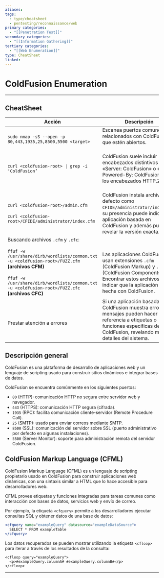```yaml
---
aliases:
tags:
  - type/cheatsheet
  - pentesting/reconnaissance/web
primary categories:
  - "[[Penetration Test]]"
secondary categories:
  - "[[Information Gathering]]"
tertiary categories:
  - "[[Web Enumeration]]"
type: CheatSheet
linked:
---
```

# ColdFusion Enumeration

***

## CheatSheet

| **Acción**                                                                                                                                                                                                                                       | **Descripción**                                                                                                                                                                                       |
| ------------------------------------------------------------------------------------------------------------------------------------------------------------------------------------------------------------------------------------------------ | ----------------------------------------------------------------------------------------------------------------------------------------------------------------------------------------------------- |
| `sudo nmap -sS --open -p 80,443,1935,25,8500,5500 <target>`                                                                                                                                                                                      | Escanea puertos comunes relacionados con ColdFusion que estén abiertos.<br><br>                                                                                                                       |
| `curl <coldfusion-root> \| grep -i ‘ColdFusion’`                                                                                                                                                                                                 | ColdFusion suele incluir encabezados distintivos como «Server: ColdFusion» o «X-Powered-By: ColdFusion» en los encabezados HTTP.2                                                                     |
| <br>`curl <coldfusion-root>/admin.cfm`<br><br>`curl <coldfusion-root>/CFIDE/administrator/index.cfm`                                                                                                                                             | <br>ColdFusion instala archivos por defecto como `CFIDE/administrator/index.cfm`; su presencia puede indicar una aplicación basada en ColdFusion y además pueden revelar la versión exacta.<br>       |
| Buscando archivos `.cfm` y `.cfc`:<br><br>`ffuf -w /usr/share/dirb/wordlists/common.txt -u <coldfusion-root>/FUZZ.cfm` **(archivos CFM)**<br><br>`ffuf -w /usr/share/dirb/wordlists/common.txt -u <coldfusion-root>/FUZZ.cfc` **(archivos CFC)** | <br><br>Las aplicaciones ColdFusion usan extensiones `.cfm` (ColdFusion Markup) y `.cfc` (ColdFusion Components). Encontrar estos archivos puede indicar que la aplicación está hecha con ColdFusion. |
| <br>Prestar atención a errores                                                                                                                                                                                                                   | Si una aplicación basada en ColdFusion muestra errores, los mensajes pueden hacer referencia a etiquetas o funciones específicas de ColdFusion, revelando más detalles del sistema.                   |

## Descripción general

ColdFusion es una plataforma de desarrollo de aplicaciones web y un lenguaje de scripting usado para construir sitios dinámicos e integrar bases de datos.

ColdFusion se encuentra comúnmente en los siguientes puertos:

- `80` (HTTP): comunicación HTTP no segura entre servidor web y navegador.
- `443` (HTTPS): comunicación HTTP segura (cifrada).
- `1935` (RPC): facilita comunicación cliente-servidor (Remote Procedure Call).
- `25` (SMTP): usado para enviar correos mediante SMTP.
- `8500` (SSL): comunicación del servidor sobre SSL (puerto administrativo por defecto en algunas instalaciones).
- `5500` (Server Monitor): soporte para administración remota del servidor ColdFusion.

## ColdFusion Markup Language (CFML)

ColdFusion Markup Language (CFML) es un lenguaje de scripting propietario usado en ColdFusion para construir aplicaciones web dinámicas, con una sintaxis similar a HTML que lo hace accesible para desarrolladores web.

CFML provee etiquetas y funciones integradas para tareas comunes como interacción con bases de datos, servicios web y envío de correo.

Por ejemplo, la etiqueta `<cfquery>` permite a los desarrolladores ejecutar consultas SQL y obtener datos de una base de datos:
```cfml
<cfquery name="exampleQuery" datasource="exampleDataSource">
  SELECT * FROM exampleTable
</cfquery>
```

Los datos recuperados se pueden mostrar utilizando la etiqueta `<cfloop>` para iterar a través de los resultados de la consulta:
```
<cfloop query="exampleQuery">
  <p>#exampleQuery.columnA# #exampleQuery.columnB#</p>
</cfloop>
```

---

